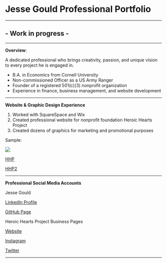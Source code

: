 # Jesse Gould Professional Portfolio
---

## - Work in progress -

---
**Overview**:

A dedicated professional who brings creativity, passion, and unique vision to every project he is engaged in.

* B.A. in Economics from Cornell University
* Non-commissioned Officer as a US Army Ranger
* Founder of a registered 501(c)(3) nonprofit organization 
* Experience in finance, business management, and website development

---
**Website & Graphic Design Experience**

1.  Worked with SquareSpace and Wix
2.  Created professional website for nonprofit foundation Heroic Hearts Project
3.  Created dozens of graphics for marketing and promotional purposes
   

Sample:

<img src=/Users/jessegould/Documents/codeimmersives/term-1/week-1/jesse-gould-portfolio/hhp.jpg >

[HHP](https://static1.squarespace.com/static/58c859b6be65948d6edc3706/5b28315c575d1fc6af5e2ec5/5c3bb147562fa75d7009035b/1547416239064/1.jpg?format=1000w)

[HHP2](hhp.jpg)


---
**Professional Social Media Accounts**  

Jesse Gould

[LinkedIn Profile](https://www.linkedin.com/in/jesse-gould-62515a7)

[GitHub Page](https://github.com/jcgould48/Jesse-Gould-Portfolio)

Heroic Hearts Project Business Pages

[Website](https://www.heroicheartsproject.org)

[Instagram](https://www.instagram.com/heroicheartsproject/)

[Twitter](https://twitter.com/weheroichearts/)

---

